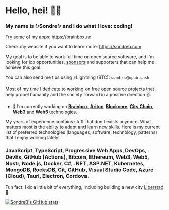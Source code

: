 # Hello, hei! 💛🖤

### My name is ✨**Sondre**✨ and I do what I love: coding!

Try some of my apps: https://brainbox.no

Check my website if you want to learn more: https://sondreb.com

My goal is to be able to work full time on open source software, and I'm looking for job opportunities, [sponsors](https://github.com/sponsors/sondreb) and supporters that can help me achieve this goal.

You can also send me tips using ⚡Lightning (BTC): `sondreb@npub.cash`

Most of my time I dedicate to working on free open source projects that help propel humanity and the society forward in a positive direction ✌️.

- 🔨 I’m currently working on **[Brainbox](https://brainbox.no/)**, **[Ariton](https://ariton.app/)**, **[Blockcore](https://www.blockcore.net/)**, **[City Chain](https://www.city-chain.org/)**, **Web3** and **Web5** technologies.

My years of experience contains stuff that don't exists anymore. What matters most is the ability to adapt and learn new skills. Here is my current list of preferred technologies (languages, software, technology, patterns) that I enjoy working lately:

### JavaScript, TypeScript, Progressive Web Apps, DevOps, DevEx, GitHub (Actions), Bitcoin, Ethereum, Web3, Web5, Nostr, Node.js, Docker, C#, .NET, ASP.NET, Kubernetes, MongoDB, RocksDB, Git, GitHub, Visual Studio Code, Azure (Cloud), Tauri, Electron, Cordova. ###

Fun fact: I do a little bit of everything, including building a new city [Liberstad](https://www.liberstad.com)🏡.

[![SondreB's GitHub stats](https://github-readme-stats.vercel.app/api?username=sondreb&count_private=true&theme=dark&include_all_commits=true)](#)

